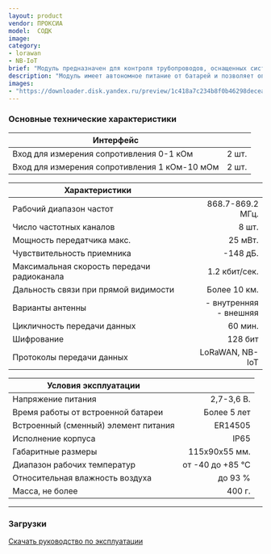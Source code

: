 ```yaml
---
layout: product
vendor: ПРОКСИА
model:  СОДК
image:
category:
- lorawan
- NB-IoT
brief: "Модуль предназначен для контроля трубопроводов, оснащенных системой оперативного дистанционного контроля (ОДК)."
description: "Модуль имеет автономное питание от батарей и позволяет определить обрыв сигнальных проводников, намокание изоляции или замыкание сигнального провода с трубой и передать эту информацию на сервер. Модуль может быть выполнен в исполнении LoRaWAN или NB-IoT."
images: 
- "https://downloader.disk.yandex.ru/preview/1c418a7c234b8f0b46298decea81fdc875dced8127e2863081dd629aa4271d18/5e833bc3/TYSJikMC6dX_ItyBiTVtAzZvGe2qybc4ZFw7XmIeF2mPefrNv-fPIyTGW3GjCNP3AS-4QAdFwOSiBkQ3CIIO-w==?uid=0&filename=SODK.png&disposition=inline&hash=&limit=0&content_type=image%2Fpng&tknv=v2&owner_uid=1130000031733223&size=2048x2048"
---
```


### Основные технические характеристики

|Интерфейс ||
| ------------- |--------------:|
|Вход для измерения сопротивления 0-1 кОм	| 2 шт.|
|Вход для измерения сопротивления 1 кОм-10 мОм	| 2 шт.|

|Характеристики ||
| ------------- |--------------:|
|Рабочий диапазон частот	| 868.7-869.2 МГц.|
|Число частотных каналов	|8 шт.|
|Мощность передатчика макс.	|25 мВт.|
|Чувствительность приемника |	-148 дБ.|
|Максимальная скорость передачи радиоканала |	1.2 кбит/сек.|
|Дальность связи при прямой видимости | Более 10 км. |
|Варианты антенны | - внутренняя  <br /> - внешняя |
|Цикличность передачи данных | 60 мин. |
|Шифрование | 128 бит |
|Протоколы передачи данных | LoRaWAN, NB-IoT |

|Условия эксплуатации||
| ------------- |--------------:|
|Напряжение питания	| 2,7-3,6 В. |
|Время работы от встроенной батареи	| Более 5 лет |
|Встроенный (сменный) элемент питания	| ER14505 |
|Исполнение корпуса | IP65|
|Габаритные размеры |	115х90х55 мм.|
|Диапазон рабочих температур |	от -40 до +85 ℃|
|Относительная влажность воздуха |	до 93 %|
|Масса, не более	|400 г.|

---

### Загрузки

[Скачать руководство по эксплуатации]()

